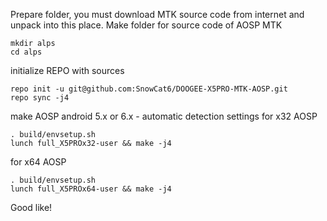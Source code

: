 Prepare folder, you must download MTK source code from internet and unpack into this place.
Make folder for source code of AOSP MTK
```
mkdir alps
cd alps
```
initialize REPO with sources 
```
repo init -u git@github.com:SnowCat6/DOOGEE-X5PRO-MTK-AOSP.git
repo sync -j4
```
make AOSP android 5.x or 6.x - automatic detection settings
for x32 AOSP
```
. build/envsetup.sh
lunch full_X5PROx32-user && make -j4
```
for x64 AOSP
```
. build/envsetup.sh
lunch full_X5PROx64-user && make -j4
```
Good like!
